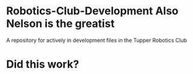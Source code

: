 # Robotics-Club-Development Also Nelson is the greatist
A repository for actively in development files in the Tupper Robotics Club
<div>
<h1>Did this work?</h1>


